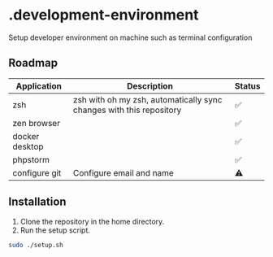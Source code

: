 # .development-environment

Setup developer environment on machine such as terminal configuration

## Roadmap

| Application    | Description                                                         | Status |
|----------------|---------------------------------------------------------------------|--------|
| zsh            | zsh with oh my zsh, automatically sync changes with this repository | ✅      |
| zen browser    |                                                                     | ✅      |
| docker desktop |                                                                     | ✅      |
| phpstorm       |                                                                     | ✅      |
| configure git  | Configure email and name                                            | ⚠️     |

## Installation

1. Clone the repository in the home directory.
2. Run the setup script.

```bash
sudo ./setup.sh
```
